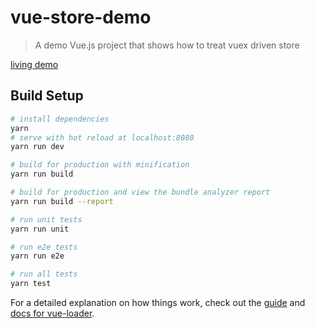 # vue-store-demo

> A demo Vue.js project that shows how to treat vuex driven store

[living demo](https://vuex-store-demo.jsninjas.net)

## Build Setup

``` bash
# install dependencies
yarn
# serve with hot reload at localhost:8080
yarn run dev

# build for production with minification
yarn run build

# build for production and view the bundle analyzer report
yarn run build --report

# run unit tests
yarn run unit

# run e2e tests
yarn run e2e

# run all tests
yarn test
```

For a detailed explanation on how things work, check out the [guide](http://vuejs-templates.github.io/webpack/) and [docs for vue-loader](http://vuejs.github.io/vue-loader).
